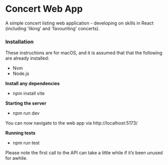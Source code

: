 # Concert Web App

A simple concert listing web application - developing on skills in React (including 'liking' and 'favouriting' concerts). 

### Installation

These instructions are for macOS, and it is assumed that that the following are already installed:
* Nvm
* Node.js

**Install any dependencies**
* npm install vite

**Starting the server**
* npm run dev

You can now navigate to the web app via http://localhost:5173/

**Running tests**
* npm run test

Please note the first call to the API can take a little while if it’s been unused for awhile.

